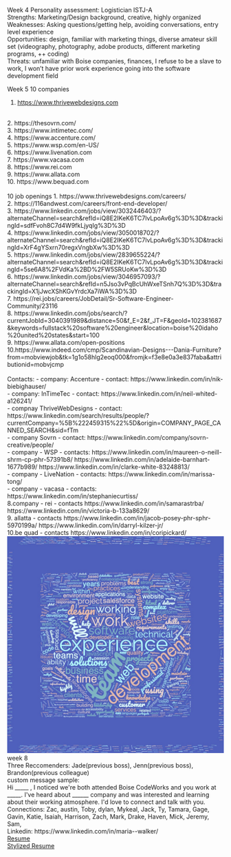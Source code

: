 Week 4
Personality assessment: Logistician ISTJ-A
<br>
Strengths: Marketing/Design background, creative, highly organized
<br>
Weaknesses: Asking questions/getting help, avoiding conversations, entry level experience
<br>
Opportunities: design, familiar with marketing things, diverse amateur skill set (videography, photography, adobe products, different marketing programs, ++ coding)
<br>
Threats: unfamiliar with Boise companies, finances, I refuse to be a slave to work, I won’t have prior work experience going into the software development field

Week 5
10 companies
1. https://www.thrivewebdesigns.com
<br>
2. https://thesovrn.com/
<br>
3. https://www.intimetec.com/
<br>
4. https://www.accenture.com/
<br>
5. https://www.wsp.com/en-US/
<br>
6. https://www.livenation.com
<br>
7. https://www.vacasa.com
<br>
8. https://www.rei.com
<br>
9. https://www.allata.com
<br>
10. https://www.bequad.com
<br>
<br>
10 job openings
1. https://www.thrivewebdesigns.com/careers/
<br>
2. https://116andwest.com/careers/front-end-developer/
<br>
3. https://www.linkedin.com/jobs/view/3032446403/?alternateChannel=search&refId=iQ8E2IKeK6TC7lvLpoAv6g%3D%3D&trackingId=sdfFvoh8C7d4W9fkLjyqIg%3D%3D
<br>
4. https://www.linkedin.com/jobs/view/3050018702/?alternateChannel=search&refId=iQ8E2IKeK6TC7lvLpoAv6g%3D%3D&trackingId=XrF4gYSxrn70regxVngbXw%3D%3D
<br>
5. https://www.linkedin.com/jobs/view/2839655224/?alternateChannel=search&refId=iQ8E2IKeK6TC7lvLpoAv6g%3D%3D&trackingId=5se6A8%2FVdKa%2BD%2FW5SRUoKw%3D%3D
<br>
6. https://www.linkedin.com/jobs/view/3046957093/?alternateChannel=search&refId=n5Jso3vPqBcUhWxeTSnh7Q%3D%3D&trackingId=X1jJwcXShKGvYrdcXa7iWA%3D%3D
<br>
7. https://rei.jobs/careers/JobDetail/Sr-Software-Engineer-Community/23116
<br>
8. https://www.linkedin.com/jobs/search/?currentJobId=3040391989&distance=50&f_E=2&f_JT=F&geoId=102381687&keywords=fullstack%20software%20engineer&location=boise%20idaho%20united%20states&start=100
<br>
9. https://www.allata.com/open-positions
<br>
10.https://www.indeed.com/cmp/Scandinavian-Designs---Dania-Furniture?from=mobviewjob&tk=1g1o58hlg2eoq000&fromjk=f3e8e0a3e837faba&attributionid=mobvjcmp
<br>
<br>
Contacts:
- company: Accenture - contact: https://www.linkedin.com/in/nik-biebighauser/
<br>
- company: InTimeTec - contact:  https://www.linkedin.com/in/neil-whited-a126241/
<br>
- compnay ThriveWebDesigns - contact: https://www.linkedin.com/search/results/people/?currentCompany=%5B%222459315%22%5D&origin=COMPANY_PAGE_CANNED_SEARCH&sid=fTm
<br>
- company Sovrn - contact: https://www.linkedin.com/company/sovrn-creative/people/
<br>
- company - WSP - contacts:
https://www.linkedin.com/in/maureen-o-neill-shrm-cp-phr-57391b8/
https://www.linkedin.com/in/adelaide-barnhart-1677b989/
https://www.linkedin.com/in/clarke-white-83248813/
<br>
- company - LiveNation - contacts:
https://www.linkedin.com/in/marissa-tong/
<br>
- company - vacasa - contacts: 
https://www.linkedin.com/in/stephaniecurtiss/
<br>
8.company - rei - contacts https://www.linkedin.com/in/samarastrba/
https://www.linkedin.com/in/victoria-b-133a8629/
<br>
9. allatta - contacts
https://www.linkedin.com/in/jacob-posey-phr-sphr-5970199a/
https://www.linkedin.com/in/darryl-kilzer-jr/
<br>
10.be quad - contacts
https://www.linkedin.com/in/coripickard/

<img src="assets/wordcloud.jpg">
<br>
week 8
<br>
Three Reccomenders: Jade(previous boss), Jenn(previous boss), Brandon(previous colleague)
<br>
custom message sample:
<br>
Hi _____ , I noticed we're both attended Boise CodeWorks and you work at _____. I've heard about ______ company and was interested and learning about their working atmosphere. I'd love to connect and talk with you.
<br>
Connections:
Zac, austin, Toby, dylan, Mykeal, Jack, Ty, Tamara, Gage, Gavin, Katie, Isaiah, Harrison, Zach, Mark, Drake, Haven, Mick, Jeremy, Sam, 
<br>
Linkedin: https://www.linkedin.com/in/maria--walker/
<br>
<a href="assets/MariaResume.pdf">Resume</a>
<br>
<a href="assets/Resume.pdf">Stylized Resume</a>